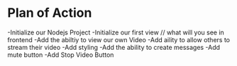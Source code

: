 # Plan of Action

-Initialize our Nodejs Project
-Initialize our first view // what will you see in frontend
-Add the abiltiy to view our own Video 
-Add aility to allow others to stream their video
-Add styling
-Add the ability to create messages
-Add mute button
-Add Stop Video Button
